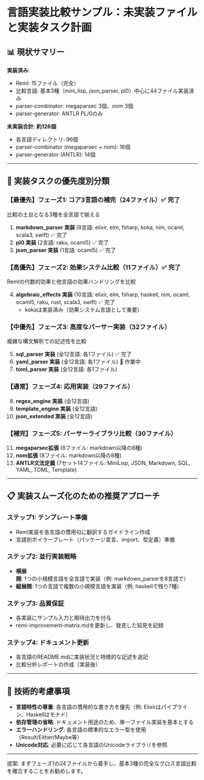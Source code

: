 # 言語実装比較サンプル：未実装ファイルと実装タスク計画

## 📊 現状サマリー

**実装済み**: 
- Reml: 15ファイル（完全）
- 比較言語: 基本3種（mini_lisp, json_parser, pl0）中心に44ファイル実装済み
- parser-combinator: megaparsec 3個、nom 3個
- parser-generator: ANTLR PL/0のみ

**未実装合計**: **約126個**
- 各言語ディレクトリ: 96個
- parser-combinator (megaparsec + nom): 16個
- parser-generator (ANTLR): 14個

---

## 🎯 実装タスクの優先度別分類

### 【最優先】フェーズ1: コア3言語の補完（24ファイル）✅ 完了
比較の土台となる3種を全言語で揃える

1. **markdown_parser 実装** (8言語: elixir, elm, fsharp, koka, nim, ocaml, scala3, swift) ✅ 完了
2. **pl0 実装** (2言語: raku, ocaml5) ✅ 完了
3. **json_parser 実装** (1言語: ocaml5) ✅ 完了

### 【高優先】フェーズ2: 効果システム比較（11ファイル）✅ 完了
Remlの代数的効果と他言語の効果ハンドリングを比較

4. **algebraic_effects 実装** (10言語: elixir, elm, fsharp, haskell, nim, ocaml, ocaml5, raku, rust, scala3, swift) ✅ 完了
   - kokaは実装済み（効果システム言語として重要）

### 【中優先】フェーズ3: 高度なパーサー実装（32ファイル）
複雑な構文解析での記述性を比較

5. **sql_parser 実装** (全12言語: 各1ファイル) ✅ 完了
6. **yaml_parser 実装** (全12言語: 各1ファイル) 🚧 作業中
7. **toml_parser 実装** (全12言語: 各1ファイル)

### 【通常】フェーズ4: 応用実装（29ファイル）

8. **regex_engine 実装** (全12言語)
9. **template_engine 実装** (全12言語)
10. **json_extended 実装** (全12言語)

### 【補完】フェーズ5: パーサーライブラリ比較（30ファイル）

11. **megaparsec拡張** (8ファイル: markdown以降の8種)
12. **nom拡張** (8ファイル: markdown以降の8種)
13. **ANTLR文法定義** (7セット14ファイル: MiniLisp, JSON, Markdown, SQL, YAML, TOML, Template)

---

## 📋 実装スムーズ化のための推奨アプローチ

### ステップ1: テンプレート準備
- Reml実装を各言語の慣用句に翻訳するガイドライン作成
- 言語別ボイラープレート（パッケージ宣言、import、型定義）準備

### ステップ2: 並行実装戦略
- **横展開**: 1つの小規模言語を全言語で実装（例: markdown_parserを8言語で）
- **縦展開**: 1つの言語で複数の小規模言語を実装（例: haskellで残り7種）

### ステップ3: 品質保証
- 各実装にサンプル入力と期待出力を付与
- reml-improvement-matrix.mdを更新し、発見した知見を記録

### ステップ4: ドキュメント更新
- 各言語のREADME.mdに実装状況と特徴的な記述を追記
- 比較分析レポートの作成（実装後）

---

## 🔧 技術的考慮事項

- **言語特性の尊重**: 各言語の慣用的な書き方を優先（例: Elixirはパイプライン、Haskellはモナド）
- **依存管理の省略**: ドキュメント用途のため、単一ファイル実装を基本とする
- **エラーハンドリング**: 各言語の標準的なエラー型を使用（Result/Either/Maybe等）
- **Unicode対応**: 必要に応じて各言語のUnicodeライブラリを参照

---

提案: まずフェーズ1の24ファイルから着手し、基本3種の完全なクロス言語比較を確立することをお勧めします。